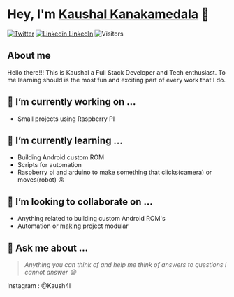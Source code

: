 # Hey, I'm [Kaushal Kanakamedala](https://kaush4l.github.io/ReactJS) 👋

[![Twitter](https://img.shields.io/twitter/url/https/twitter.com/Kaush4l.svg?style=social&label=Kaush4l)](https://twitter.com/Kaush4l)
[![Linkedin](https://i.stack.imgur.com/gVE0j.png) LinkedIn](https://www.linkedin.com/in/kaush4l/)
![Visitors](https://visitor-badge.glitch.me/badge?page_id=kausha4l.kaush4l)

## About me
Hello there!!! This is Kaushal a Full Stack Developer and Tech enthusiast.
To me learning should is the most fun and exciting part of every work that I do.

## 🔭 I’m currently working on ...
- Small projects using Raspberry PI

## 🌱 I’m currently learning ...
- Building Android custom ROM 
- Scripts for automation
- Raspberry pi and arduino to make something that clicks(camera) or moves(robot) :stuck_out_tongue_closed_eyes: 

## 👯 I’m looking to collaborate on ...
- Anything related to building custom Android ROM's
- Automation or making project modular

## 💬 Ask me about ...
>*Anything you can think of and help me think of answers to questions I cannot answer :grin:*

Instagram : @Kaush4l

<!--
Here are some ideas to get you started:

- 🔭 I’m currently working on ...
- 🌱 I’m currently learning ...
- 👯 I’m looking to collaborate on ...
- 🤔 I’m looking for help with ...
- 💬 Ask me about ...
- 📫 How to reach me: ...
- 😄 Pronouns: ...
- ⚡ Fun fact: ...
-->
